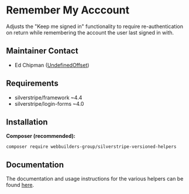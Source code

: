 Remember My Acccount
=================
Adjusts the "Keep me signed in" functionality to require re-authentication on return while remembering the account the user last signed in with.

## Maintainer Contact
* Ed Chipman ([UndefinedOffset](https://github.com/UndefinedOffset))

## Requirements
* silverstripe/framework ~4.4
* silverstripe/login-forms ~4.0

## Installation
__Composer (recommended):__
```
composer require webbuilders-group/silverstripe-versioned-helpers
```

## Documentation
The documentation and usage instructions for the various helpers can be found [here](docs/en).
